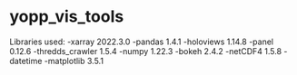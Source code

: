 # yopp_vis_tools
Libraries used:
  -xarray 2022.3.0
  -pandas 1.4.1
  -holoviews 1.14.8
  -panel 0.12.6
  -thredds_crawler 1.5.4 
  -numpy 1.22.3
  -bokeh 2.4.2 
  -netCDF4 1.5.8
  -datetime 
  -matplotlib 3.5.1
